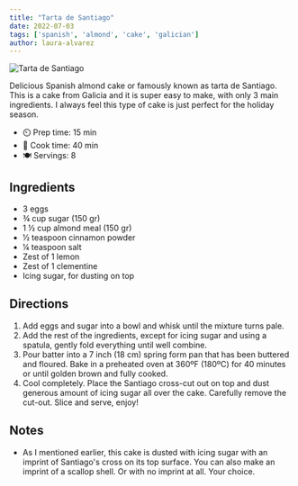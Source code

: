 ```yaml
---
title: "Tarta de Santiago"
date: 2022-07-03
tags: ['spanish', 'almond', 'cake', 'galician']
author: laura-alvarez
---
```


![Tarta de Santiago](/pix/tarta-de-santiago.webp)

Delicious Spanish almond cake or famously known as tarta de Santiago. This is a cake from Galicia and it is super easy
to make, with only 3 main ingredients. I always feel this type of cake is just perfect for the holiday season.

- ⏲️ Prep time: 15 min
- 🍳 Cook time: 40 min
- 🍽️ Servings: 8

## Ingredients

* 3 eggs
* ¾ cup sugar (150 gr)
* 1 ½ cup almond meal (150 gr)
* ½ teaspoon cinnamon powder
* ¼ teaspoon salt
* Zest of 1 lemon
* Zest of 1 clementine
* Icing sugar, for dusting on top

## Directions

1. Add eggs and sugar into a bowl and whisk until the mixture turns pale.
2. Add the rest of the ingredients, except for icing sugar and using a spatula, gently fold everything until well
   combine.
3. Pour batter into a 7 inch (18 cm) spring form pan that has been buttered and floured. Bake in a preheated oven at
   360ºF (180ºC) for 40 minutes or until golden brown and fully cooked.
4. Cool completely. Place the Santiago cross-cut out on top and dust generous amount of icing sugar all over the cake.
   Carefully remove the cut-out. Slice and serve, enjoy!

## Notes

* As I mentioned earlier, this cake is dusted with icing sugar with an imprint of Santiago's cross on its top surface.
  You can also make an imprint of a scallop shell. Or with no imprint at all. Your choice.